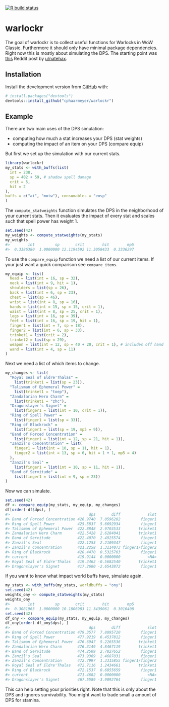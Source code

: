 
<!-- README.md is generated from README.Rmd. Please edit that file -->

<!-- badges: start -->

[![R build
status](https://github.com/cphaarmeyer/warlockr/workflows/R-CMD-check/badge.svg)](https://github.com/cphaarmeyer/warlockr/actions)
<!-- badges: end -->

# warlockr

The goal of warlockr is to collect useful functions for Warlocks in WoW
Classic. Furthermore it should only have minimal package dependencies.
Right now this is mostly about simulating the DPS. The starting point
was
[this](https://www.reddit.com/r/classicwow/comments/dh5r6g/so_i_made_a_warlock_shadowbolt_simulator/)
Reddit post by [u/natehax](https://www.reddit.com/user/natehax/).

## Installation

Install the development version from [GitHub](https://github.com/) with:

``` r
# install.packages("devtools")
devtools::install_github("cphaarmeyer/warlockr")
```

## Example

There are two main uses of the DPS simulation:

  - computing how much a stat increases your DPS (stat weights)
  - computing the impact of an item on your DPS (compare equip)

But first we set up the simulation with our current stats.

``` r
library(warlockr)
my_stats <- with_buffs(list(
  int = 238,
  sp = 402 + 59, # shadow spell damage
  crit = 5,
  hit = 2
),
buffs = c("ai", "motw"), consumables = "eosp"
)
```

The `compute_statweights` function simulates the DPS in the neighborhood
of your current stats. Then it evaluates the impact of every stat and
scales such that spell power has weight 1.

``` r
set.seed(42)
my_weights <- compute_statweights(my_stats)
my_weights
#>        int         sp       crit        hit        mp5 
#>  0.3386380  1.0000000 12.1194592 11.3058433  0.3336297
```

To use the `compare_equip` function we need a list of our current items.
If your just want a quick comparison see `compare_items`.

``` r
my_equip <- list(
  head = list(int = 16, sp = 32),
  neck = list(int = 9, hit = 1),
  shoulders = list(sp = 26),
  back = list(int = 6, sp = 23),
  chest = list(sp = 46),
  wrist = list(int = 8, sp = 16),
  hands = list(int = 15, sp = 15, crit = 1),
  waist = list(int = 8, sp = 25, crit = 1),
  legs = list(int = 16, sp = 39),
  feet = list(int = 16, sp = 19, hit = 1),
  finger1 = list(int = 7, sp = 18),
  finger2 = list(int = 6, sp = 33),
  trinket1 = list(crit = 2),
  trinket2 = list(sp = 29),
  weapon = list(int = 12, sp = 40 + 20, crit = 1), # includes off hand
  wand = list(int = 4, sp = 11)
)
```

Next we need a list of which items to change.

``` r
my_changes <- list(
  "Royal Seal of Eldre'Thalas" =
    list(trinket1 = list(sp = 23)),
  "Talisman of Ephemeral Power" =
    list(trinket1 = "toep"),
  "Zandalarian Hero Charm" =
    list(trinket1 = "zhc"),
  "Dragonslayer's Signet" =
    list(finger1 = list(int = 10, crit = 1)),
  "Ring of Spell Power" =
    list(finger1 = list(sp = 33)),
  "Ring of Blackrock" =
    list(finger1 = list(sp = 19, mp5 = 9)),
  "Band of Forced Concentration" =
    list(finger1 = list(int = 12, sp = 21, hit = 1)),
  "Zanzil's Concentration" = list(
    finger1 = list(int = 10, sp = 11, hit = 1),
    finger2 = list(int = 13, sp = 6, hit = 1 + 1, mp5 = 4)
  ),
  "Zanzil's Seal" =
    list(finger1 = list(int = 10, sp = 11, hit = 1)),
  "Band of Servitude" =
    list(finger1 = list(int = 9, sp = 23))
)
```

Now we can simulate.

``` r
set.seed(42)
df <- compare_equip(my_stats, my_equip, my_changes)
df[order(-df$dps), ]
#>                                   dps       diff            slot
#> Band of Forced Concentration 426.9740  7.0596202         finger1
#> Ring of Spell Power          425.5837  5.6692934         finger1
#> Talisman of Ephemeral Power  422.8848  2.9703533        trinket1
#> Zandalarian Hero Charm       422.5428  2.6284041        trinket1
#> Band of Servitude            422.4070  2.4925574         finger1
#> Zanzil's Seal                422.1253  2.2109347         finger1
#> Zanzil's Concentration       421.2258  1.3114073 finger1/finger2
#> Ring of Blackrock            420.4470  0.5325703         finger1
#> current                      419.9144  0.0000000            <NA>
#> Royal Seal of Eldre'Thalas   419.3462 -0.5682540        trinket1
#> Dragonslayer's Signet        417.2600 -2.6543872         finger1
```

If you want to know what impact world buffs have, simulate again.

``` r
my_stats <- with_buffs(my_stats, worldbuffs = "ony")
set.seed(42)
weights_ony <- compute_statweights(my_stats)
weights_ony
#>        int         sp       crit        hit        mp5 
#>  0.3081963  1.0000000 10.1806983 11.3439061  0.3016408
set.seed(42)
df_ony <- compare_equip(my_stats, my_equip, my_changes)
df_ony[order(-df_ony$dps), ]
#>                                   dps       diff            slot
#> Band of Forced Concentration 479.3577  7.8895720         finger1
#> Ring of Spell Power          477.9219  6.4537812         finger1
#> Talisman of Ephemeral Power  476.6947  5.2265536        trinket1
#> Zandalarian Hero Charm       476.3149  4.8467119        trinket1
#> Band of Servitude            474.2509  2.7827652         finger1
#> Zanzil's Seal                473.9369  2.4687831         finger1
#> Zanzil's Concentration       472.7997  1.3315855 finger1/finger2
#> Royal Seal of Eldre'Thalas   472.7116  1.2434661        trinket1
#> Ring of Blackrock            472.1537  0.6855659         finger1
#> current                      471.4682  0.0000000            <NA>
#> Dragonslayer's Signet        467.5589 -3.9092764         finger1
```

This can help setting your priorities right. Note that this is only
about the DPS and ignores survivability. You might want to trade small a
amount of DPS for stamina.
